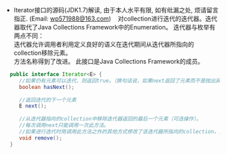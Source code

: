 * Iterator接口的源码(JDK1.7)解读, 由于本人水平有限, 如有纰漏之处, 烦请留言指正. (Email: wp571988@163.com)   
  对collection进行迭代的迭代器。迭代器取代了Java Collections Framework中的Enumeration。
  迭代器与枚举有两点不同：       
     迭代器允许调用者利用定义良好的语义在迭代期间从迭代器所指向的collection移除元素。             
     方法名称得到了改进。
  此接口是Java Collections Framework的成员。
 
```java
  public interface Iterator<E> {
     //如果仍有元素可以迭代，则返回true。（换句话说，如果next返回了元素而不是抛出异常，则返回true）
     boolean hasNext();
     
     //返回迭代的下一个元素
     E next();
     
     //从迭代器指向的collection中移除迭代器返回的最后一个元素（可选操作）。
     //每次调用next只能调用一次此方法。
     //如果进行迭代时用调用此方法之外的其他方式修改了该迭代器所指向的collection，则迭代器的行为是不确定的。
     void remove();
  }
```
